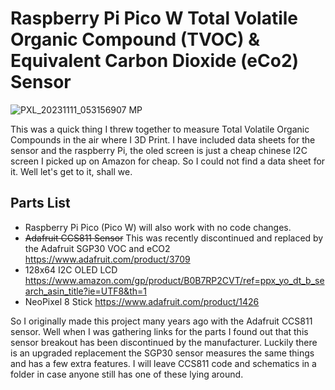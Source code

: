 
# Raspberry Pi Pico W Total Volatile Organic Compound (TVOC) &amp; Equivalent Carbon Dioxide (eCo2) Sensor

![PXL_20231111_053156907 MP](https://github.com/Orphan-Crippler/pico_tvoc/assets/6201093/53339fda-f87e-4628-ba14-df3d1e3b5163)

This was a quick thing I threw together to measure Total Volatile Organic Compounds in the air where I 3D Print. I have included data sheets for the sensor and the raspberry Pi, the oled screen is just a cheap chinese I2C screen I picked up on Amazon for cheap. So I could not find a data sheet for it. Well let's get to it, shall we.

## Parts List

+ Raspberry Pi Pico (Pico W) will also work with no code changes.
+ ~~Adafruit CCS811 Sensor~~ This was recently discontinued and replaced by the Adafruit SGP30 VOC and eCO2 https://www.adafruit.com/product/3709
+ 128x64 I2C OLED LCD https://www.amazon.com/gp/product/B0B7RP2CVT/ref=ppx_yo_dt_b_search_asin_title?ie=UTF8&th=1
+ NeoPixel 8 Stick https://www.adafruit.com/product/1426

So I originally made this project many years ago with the Adafruit CCS811 sensor. Well when I was gathering links for the parts I found out that this sensor breakout has been discontinued by the manufacturer. Luckily there is an upgraded replacement the SGP30 sensor measures the same things and has a few extra features. I will leave CCS811 code and schematics in a folder in case anyone still has one of these lying around.
